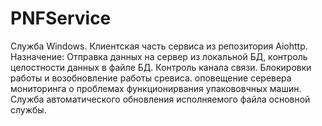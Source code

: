 # PNFService
Служба Windows. Клиентская часть сервиса из репозитория Aiohttp.
Назначение: Отправка данных на сервер из локальной БД, контроль целостности данных в файле БД. 
Контроль канала связи. 
Блокировки работы и возобновление работы сревиса. оповещение серевера мониторинга о проблемах функционирвания упакововчных машин.
Служба автоматического обновления исполняемого файла основной службы. 
